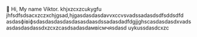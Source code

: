  👋 Hi, My name Viktor.
khjxzcxzcukygfu
jhfsdfsdsacxzczxchjgsad,hjgasdasdasdavvxccvsvadssadasdsdfsddsdfd
asdasфівіфsdasdasdasdasdasasdaasdssadasdadfdgjjghscasdasdasdxvadsasdasdasdassdxzcxzcasdsadasdaмвісмчяsdasd
uykussdasdcxzc
